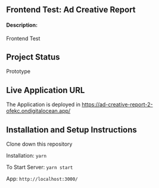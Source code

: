 ## Frontend Test: Ad Creative Report

#### Description:

Frontend Test

## Project Status
Prototype

## Live Application URL

The Application is deployed in https://ad-creative-report-2-ofekc.ondigitalocean.app/

## Installation and Setup Instructions

Clone down this repository

Installation:
`yarn`  

To Start Server:
`yarn start`  

App:
`http://localhost:3000/`